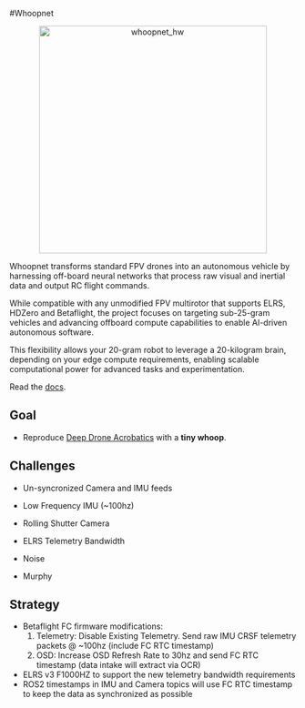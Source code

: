 #Whoopnet
<div align="center">
<img src="https://github.com/user-attachments/assets/414608c7-fce0-4ee1-b526-d78d7cb91b39" alt="whoopnet_hw" width="400">
</div>

Whoopnet transforms standard FPV drones into an autonomous vehicle by harnessing off-board neural networks that process raw visual and inertial data and output RC flight commands.

While compatible with any unmodified FPV multirotor that supports ELRS, HDZero and Betaflight, the project focuses on targeting sub-25-gram vehicles and advancing offboard compute capabilities to enable AI-driven autonomous software.

This flexibility allows your 20-gram robot to leverage a 20-kilogram brain, depending on your edge compute requirements, enabling scalable computational power for advanced tasks and experimentation.

Read the [docs](https://github.com/nfreq/whoopnet/wiki).
## Goal
* Reproduce [Deep Drone Acrobatics](https://arxiv.org/pdf/2006.05768) with a **tiny whoop**.

## Challenges
* Un-syncronized Camera and IMU feeds
* Low Frequency IMU (~100hz)
* Rolling Shutter Camera
* ELRS Telemetry Bandwidth
* Noise

* Murphy

## Strategy
* Betaflight FC firmware modifications:
  1. Telemetry: Disable Existing Telemetry. Send raw IMU CRSF telemetry packets @ ~100hz (include FC RTC timestamp)
  2. OSD: Increase OSD Refresh Rate to 30hz and send FC RTC timestamp (data intake will extract via OCR)
* ELRS v3 F1000HZ to support the new telemetry bandwidth requirements
* ROS2 timestamps in IMU and Camera topics will use FC RTC timestamp to keep the data as synchronized as possible
